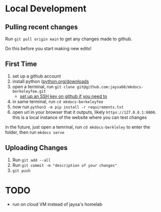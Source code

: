 
# Local Development

## Pulling recent changes

Run `git pull origin main` to get any changes made to github.

Do this before you start making new edits!

## First Time

1. set up a github account
1. install python ([python.org/downloads](https://www.python.org/downloads/)
1. open a terminal, run `git clone git@github.com:jaysa68/mkdocs-berkeleyfee.git`
    - [set up an SSH key on github if you need
      to](https://docs.github.com/en/authentication/connecting-to-github-with-ssh/generating-a-new-ssh-key-and-adding-it-to-the-ssh-agent)
1. in same terminal, run `cd mkdocs-berkeleyfee`
1. now run `python3 -m pip install -r requirements.txt`
1. open url in your browser that it outputs, likely `https://127.0.0.1:8000`. this is a local instance of the website where you can test changes

in the future, just open a temrinal, run `cd mkdocs-berkleley` to enter the folder, then run `mkdocs serve`


## Uploading Changes

1. Run `git add --all`
2. Run `git commit -m "description of your changes"`
3. `git push`


# TODO
- run on cloud VM instead of jaysa's homelab
